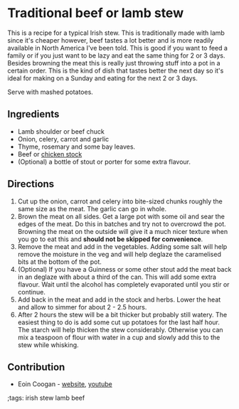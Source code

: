 # Traditional beef or lamb stew

This is a recipe for a typical Irish stew. This is traditionally made with lamb since it's cheaper however, beef tastes a lot better and is more readily available in North America I've been told. This is good if you want to feed a family or if you just want to be lazy and eat the same thing for 2 or 3 days. Besides browning the meat this is really just throwing stuff into a pot in a certain order. This is the kind of dish that tastes better the next day so it's ideal for making on a Sunday and eating for the next 2 or 3 days.

Serve with mashed potatoes.

## Ingredients

- Lamb shoulder or beef chuck
- Onion, celery, carrot and garlic
- Thyme, rosemary and some bay leaves.
- Beef or [chicken stock](chicken-stock-bone-broth.html)
- (Optional) a bottle of stout or porter for some extra flavour.

## Directions

1. Cut up the onion, carrot and celery into bite-sized chunks roughly the same size as the meat. The garlic can go in whole.
2. Brown the meat on all sides. Get a large pot with some oil and sear the edges of the meat. Do this in batches and try not to overcrowd the pot. Browning the meat on the outside will give it a much nicer texture when you go to eat this and **should not be skipped for convenience**.
3. Remove the meat and add in the vegetables. Adding some salt will help remove the moisture in the veg and will help deglaze the caramelised bits at the bottom of the pot.
4. (Optional) If you have a Guinness or some other stout add the meat back in an deglaze with about a third of the can. This will add some extra flavour. Wait until the alcohol has completely evaporated until you stir or continue.
5. Add back in the meat and add in the stock and herbs. Lower the heat and allow to simmer for about 2 - 2.5 hours.
6. After 2 hours the stew will be a bit thicker but probably still watery. The easiest thing to do is add some cut up potatoes for the last half hour. The starch will help thicken the stew considerably. Otherwise you can mix a teaspoon of flour with water in a cup and slowly add this to the stew while whisking.

## Contribution

- Eoin Coogan - [website](https://eoincoogan.com), [youtube](https://www.youtube.com/channel/UCehh50T6qtDpt_kEUF33GJw)

;tags: irish stew lamb beef
